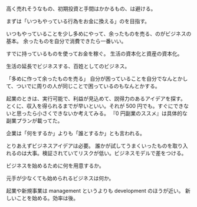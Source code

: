 高く売れそうなもの、初期投資と手間はかかるもの、は避ける。

まずは「いつもやっている行為をお金に換える」のを目指す。

いつもやっていることを少し多めにやって、余ったものを売る、のがビジネスの基本。
余ったものを自分で消費できたら一番いい。

すでに持っているものを使ってお金を稼ぐ。
生活の資本化と資産の資本化。

生活の延長でビジネスする、百姓としてのビジネス。

「多めに作って余ったものを売る」
自分が困っていることを自分でなんとかして、ついでに周りの人が同じことで困っているのもなんとかする。

起業のときは、実行可能で、利益が見込めて、説得力のあるアイデアを探す。
とくに、収入を得られるまでが早いといい。それが 500 円でも。すぐにできないと思ったら小さくできないか考えてみる。
『0 円副業のススメ』は具体的な副業プランが載ってた。

企業は「何をするか」よりも「誰とするか」とも言われる。

とりあえずビジネスアイデアは必要。
誰かが試してうまくいったものを取り入れるのは大事。検証されていてリスクが低い。ビジネスモデルで差をつける。

ビジネスを始めるために何を用意するか。

元手が少なくても始められるビジネスは何か。

起業や新規事業は management というよりも development のほうが近い。
新しいことを始める。効率は後。
